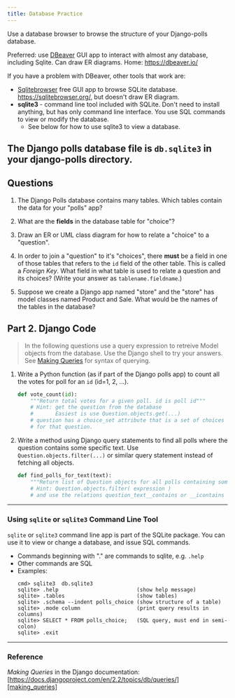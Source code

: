 ```yaml
---
title: Database Practice
---
```


Use a database browser to browse the structure of your Django-polls database.

Preferred: use [DBeaver](https://dbeaver.io/) GUI app to interact with almost any database, including Sqlite. Can draw ER diagrams. Home: <https://dbeaver.io/>

If you have a problem with DBeaver, other tools that work are:

- [Sqlitebrowser](https://sqlitebrowser.org/) free GUI app to browse SQLite database. https://sqlitebrowser.org/, but doesn't draw ER diagram.
- **sqlite3** - command line tool included with SQLite. Don't need to install anything, but has only command line interface. You use SQL commands to view or modify the database.
  - See below for how to use sqlite3 to view a database.

The Django polls database file is `db.sqlite3` in your django-polls directory.
---

## Questions

1. The Django Polls database contains many tables.  Which tables contain the data for your "polls" app?


2. What are the **fields** in the database table for "choice"?


3. Draw an ER or UML class diagram for how to relate a "choice" to a "question".


4. In order to join a "question" to it's "choices", there **must** be a field in one of those tables that refers to the `id` field of the other table.  This is called a *Foreign Key*.  What field in what table is used to relate a question and its choices?  (Write your answer as `tablename.fieldname`.)


5. Suppose we create a Django app named "store" and the "store" has model classes named Product and Sale.  What would be the names of the tables in the database?



## Part 2. Django Code

> In the following questions use a query expression to retreive
> Model objects from the database.
> Use the Django shell to try your answers.
> See [Making Queries][making_queries] for syntax of querying.

1. Write a Python function (as if part of the Django polls app) to count all the votes for poll for an `id` (id=1, 2, ...).
   ```python
   def vote_count(id):
       """Return total votes for a given poll. id is poll id"""
       # Hint: get the question from the database 
       #       Easiest is use Question.objects.get(...) 
       # question has a choice_set attribute that is a set of choices
       # for that question.

   ```

2. Write a method using Django query statements to find all polls where the question contains some specific text.  Use `Question.objects.filter(...)` or similar query statement instead of fetching all objects.
   ```python
   def find_polls_for_text(text):
       """Return list of Question objects for all polls containing some text"""
       # Hint: Question.objects.filter( expression )
       # and use the relations question_text__contains or __icontains 

   ```

---

### Using `sqlite` or `sqlite3` Command Line Tool

`sqlite` or `sqlite3` command line app is part of the SQLite package. 
You can use it to view or change a database, and issue SQL commands.

* Commands beginning with "." are commands to sqlite, e.g. `.help`
* Other commands are SQL
* Examples:
  ```
  cmd> sqlite3  db.sqlite3
  sqlite> .help                         (show help message)
  sqlite> .tables                       (show tables)
  sqlite> .schema --indent polls_choice (show structure of a table)
  sqlite> .mode column                  (print query results in columns)
  sqlite> SELECT * FROM polls_choice;   (SQL query, must end in semi-colon)
  sqlite> .exit
  ```

---
### Reference

*Making Queries* in the Django documentation: 
[https://docs.djangoproject.com/en/2.2/topics/db/queries/][making_queries]

[making_queries]: https://docs.djangoproject.com/en/2.2/topics/db/queries/


